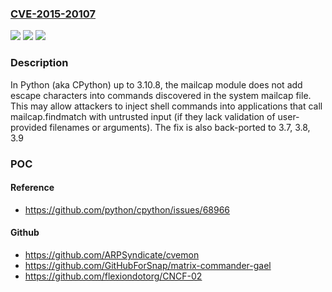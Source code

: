 ### [CVE-2015-20107](https://cve.mitre.org/cgi-bin/cvename.cgi?name=CVE-2015-20107)
![](https://img.shields.io/static/v1?label=Product&message=n%2Fa&color=blue)
![](https://img.shields.io/static/v1?label=Version&message=n%2Fa&color=blue)
![](https://img.shields.io/static/v1?label=Vulnerability&message=n%2Fa&color=brighgreen)

### Description

In Python (aka CPython) up to 3.10.8, the mailcap module does not add escape characters into commands discovered in the system mailcap file. This may allow attackers to inject shell commands into applications that call mailcap.findmatch with untrusted input (if they lack validation of user-provided filenames or arguments). The fix is also back-ported to 3.7, 3.8, 3.9

### POC

#### Reference
- https://github.com/python/cpython/issues/68966

#### Github
- https://github.com/ARPSyndicate/cvemon
- https://github.com/GitHubForSnap/matrix-commander-gael
- https://github.com/flexiondotorg/CNCF-02

